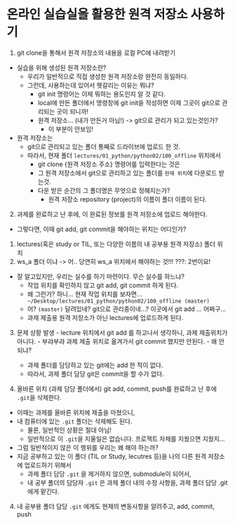 # 온라인 실습실을 활용한 원격 저장소 사용하기

1. git clone을 통해서 원격 저장소의 내용을 로컬 PC에 내려받기
  - 실습을 위해 생성된 원격 저장소란?
    - 우리가 일반적으로 직접 생성한 원격 저장소랑 완전히 동일하다.
    - 그런데, 사용하는데 있어서 헷갈리는 이유는 뭐냐?
      - git init 명령어는 이제 뭐하는 용도인지 알 것 같다.
      - local에 만든 폴더에서 명령창에 git init을 작성하면 이제 그곳이 git으로 관리되는 곳이 되니까!
      - 원격 저장소... (내가 만든거 아님!) -> git으로 관리가 되고 있는것인가?
        - 이 부분이 안보임!
  - 원격 저장소는
    - git으로 관리되고 있는 폴더 통째로 드라이브에 업로드 한 것.
    - 따라서, 현재 폴더 `lectures/01_python/python02/100_offline` 위치에서 
      - git clone {원격 저장소 주소} 명령어를 입력한다는 것은
      - 그 원격 저장소에서 git으로 관리하고 있는 폴더를 `현재 위치`에 다운로드 받는것.
      - 다운 받은 순간의 그 폴더명은 무엇으로 정해지는가?
        - 원격 저장소 repository (project)의 이름이 폴더 이름이 된다.

2. 과제를 완료하고 난 후에, 이 완료된 정보를 원격 저장소에 업로드 해야한다.
  - 그렇다면, 이때 git add, git commit을 해야하는 위치는 어디인가?
  1. lectures(혹은 study or TIL, 또는 다양한 이름의 내 공부용 원격 저장소) 폴더 위치
  2. ws_a 폴더 이냐 -> 어.. 당연히 ws_a 위치에서 해야하는 것!!!
    ???: 2번이요! 
  - 잘 알고있지만, 우리는 실수를 하기 마련이다. 무슨 실수를 하느냐?
    - 작업 위치를 확인하지 않고 git add, git commit 하게 된다.
    - 왜 그런가? 하니... 현재 작업 위치를 보자면...
      ` ~/Desktop/lectures/01_python/python02/100_offline (master)`
    -  어? `(master)` 달려있네? git으로 관리중이네...? 이곳에서 git add ... 어쩌구...
    - 과제 제출용 원격 저장소가 아닌 lectures에 업로드하게 된다.
  3. 문제 상황 발생
    - lecture 위치에서 git add 를 하고나서 생각하니, 과제 제출위치가 아니다.
    - 부랴부랴 과제 제출 위치로 옮겨가서 git commit 했지만 안된다.
    - 왜 안되냐?
      - 과제 폴더를 담당하고 있는 git에는 add 한 적이 없다.
      - 따라서, 과제 폴더 담당 git은 commit을 할 수가 없다.

3. 올바른 위치 (과제 담당 폴더에서) git add, commit, push를 완료하고 난 후에 `.git`을 삭제한다.
  - 이때는 과제를 올바른 위치에 제출을 마쳤으니,
  - 내 컴퓨터에 있는 `.git` 폴더는 삭제해도 된다.
    - 물론, 일반적인 상황은 절대 아님! 
    - 일반적으로 이 `.git`을 지울일은 없습니다. 프로젝트 자체를 지웠으면 지웠지...
  - 그럼 일반적이지 않은 이 행위를 우리는 왜 해야 하는까?
  - 지금 공부하고 있는 이 폴더 (TIL or Study, lecutres 등)을 나의 다른 원격 저장소에 업로드하기 위해서
    - 과제 폴더 담당 `.git` 을 제거하지 않으면, submodule이 되어서,
    - 내 공부 폴더의 담당자 `.git` 은 과제 폴더 내의 수정 사항을, 과제 폴더 담당 .git에게 맡긴다.

4. 내 공부용 폴더 담당 `.git` 에게도 현재의 변동사항을 알려주고, add, commit, push